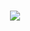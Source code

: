 
<h1 align="center">
  <a href="https://git.io/typing-svg">
    <img src="https://readme-typing-svg.herokuapp.com/?lines=Hey+👋+This+is+Tohin!;Nice+to+meet+you!&center=true&size=25">
  </a>
</h1>

 


